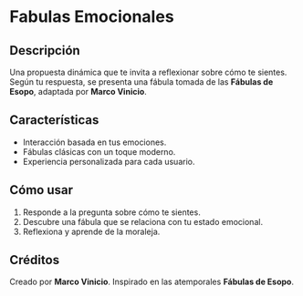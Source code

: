 # Fabulas Emocionales

## Descripción
Una propuesta dinámica que te invita a reflexionar sobre cómo te sientes. Según tu respuesta, se presenta una fábula tomada de las **Fábulas de Esopo**, adaptada por **Marco Vinicio**.

## Características
- Interacción basada en tus emociones.
- Fábulas clásicas con un toque moderno.
- Experiencia personalizada para cada usuario.

## Cómo usar
1. Responde a la pregunta sobre cómo te sientes.
2. Descubre una fábula que se relaciona con tu estado emocional.
3. Reflexiona y aprende de la moraleja.

## Créditos
Creado por **Marco Vinicio**. Inspirado en las atemporales **Fábulas de Esopo**.
